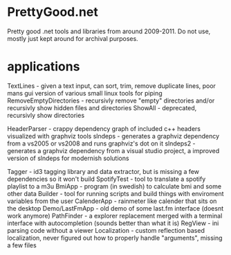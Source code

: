 # PrettyGood.net
Pretty good .net tools and libraries from around 2009-2011. Do not use, mostly just kept around for archival purposes.

# applications
TextLines - given a text input, can sort, trim, remove duplicate lines, poor mans gui version of various small linux tools for piping
RemoveEmptyDirectories - recursivly remove "empty" directories and/or recursivly show hidden files and directories
ShowAll - deprecated, recursivly show directories

HeaderParser - crappy dependency graph of included c++ headers visualized with graphviz tools
slndeps - generates a graphviz dependency from a vs2005 or vs2008 and runs graphviz's dot on it
slndeps2 - generates a graphviz dependency from a visual studio project, a improved version of slndeps for modernish solutions

Tagger - id3 tagging library and data extractor, but is missing a few dependencies so it won't build
SpotifyTest - tool to translate a spotify playlist to a m3u
BmiApp - program (in swedish) to calculate bmi and some other data
Builder - tool for running scripts and build things with enviroment variables from the user
CalenderApp - rainmeter like calender that sits on the desktop
Demo/LastFmApp - old demo of some last.fm interface (doesnt work anymore)
PathFinder - a explorer replacement merged with a terminal interface with autocompletion (sounds better than what it is)
RegView - ini parsing code without a viewer
Localization - custom reflection based localization, never figured out how to properly handle "arguments", missing a few files


